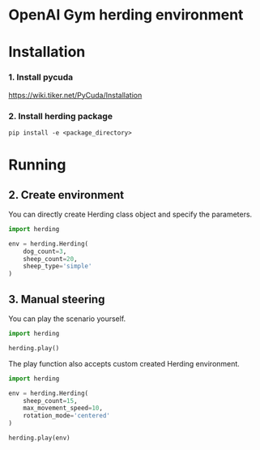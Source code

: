 # OpenAI Gym herding environment

Installation
============
### 1. Install pycuda
 https://wiki.tiker.net/PyCuda/Installation
### 2. Install herding package

```
pip install -e <package_directory>
```
Running
============

## 2. Create environment
You can directly create Herding class object and specify the parameters.
```python
import herding

env = herding.Herding(
    dog_count=3,
    sheep_count=20,
    sheep_type='simple'
)
```
## 3. Manual steering
You can play the scenario yourself. 
```python
import herding

herding.play()
```
The play function also accepts custom created Herding environment.
```python
import herding

env = herding.Herding(
    sheep_count=15,
    max_movement_speed=10,
    rotation_mode='centered'
)

herding.play(env)
```
